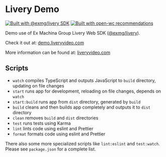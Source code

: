 # Livery Demo

[![Built with @exmg/livery SDK](https://img.shields.io/badge/built%20with-%40exmg%2Flivery-blue)](https://www.npmjs.com/package/@exmg/livery)
[![Built with open-wc recommendations](https://img.shields.io/badge/built%20with-open--wc-blue.svg)](https://open-wc.org)

Demo use of Ex Machina Group Livery Web SDK ([@exmg/livery](https://www.npmjs.com/package/@exmg/livery)).

Check it out at: [demo.liveryvideo.com](https://demo.liveryvideo.com)

More information can be found at: [liveryvideo.com](https://liveryvideo.com)

## Scripts

- `watch` compiles TypeScript and outputs JavaScript to `build` directory, updating on file changes
- `start` runs app for development, reloading on file changes, depends on `watch`
- `start:build` runs app from `dist` directory, generated by `build`
- `build` cleans and then builds app completely and outputs it to `dist` directory
- `clean` removes `build` and `dist` directories
- `test` runs tests using Karma
- `lint` lints code using eslint and Prettier
- `format` formats code using eslint and Prettier

There also some more specialized scripts like `lint:eslint` and `test:watch`.
Please see `package.json` for a complete list.
